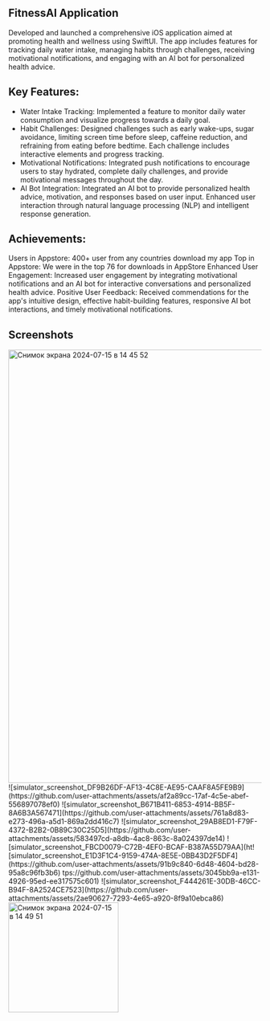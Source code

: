## FitnessAI Application
Developed and launched a comprehensive iOS application aimed at promoting health and wellness using SwiftUI. The app includes features for tracking daily water intake, managing habits through challenges, receiving motivational notifications, and engaging with an AI bot for personalized health advice.

## Key Features:
 - Water Intake Tracking: Implemented a feature to monitor daily water consumption and visualize progress towards a daily goal.
 - Habit Challenges: Designed challenges such as early wake-ups, sugar avoidance, limiting screen time before sleep, caffeine reduction, and refraining from eating before bedtime. Each challenge includes interactive elements and progress tracking.
 - Motivational Notifications: Integrated push notifications to encourage users to stay hydrated, complete daily challenges, and provide motivational messages throughout the day.
 - AI Bot Integration: Integrated an AI bot to provide personalized health advice, motivation, and responses based on user input. Enhanced user interaction through natural language processing (NLP) and intelligent response generation.

## Achievements: 
Users in Appstore: 400+ user from any countries download my app
Top in Appstore: We were in the top 76 for downloads in AppStore
Enhanced User Engagement: Increased user engagement by integrating motivational notifications and an AI bot for interactive conversations and personalized health advice.
Positive User Feedback: Received commendations for the app's intuitive design, effective habit-building features, responsive AI bot interactions, and timely motivational notifications.

## Screenshots

<img width="863" alt="Снимок экрана 2024-07-15 в 14 45 52" src="https://github.com/user-attachments/assets/30d2ec92-b3fb-4bc4-92db-936547794860">
![simulator_screenshot_DF9B26DF-AF13-4C8E-AE95-CAAF8A5FE9B9](https://github.com/user-attachments/assets/af2a89cc-17af-4c5e-abef-556897078ef0)
![simulator_screenshot_B671B411-6853-4914-BB5F-8A6B3A567471](https://github.com/user-attachments/assets/761a8d83-e273-496a-a5d1-869a2dd416c7)
![simulator_screenshot_29AB8ED1-F79F-4372-B2B2-0B89C30C25D5](https://github.com/user-attachments/assets/583497cd-a8db-4ac8-863c-8a024397de14)
![simulator_screenshot_FBCD0079-C72B-4EF0-BCAF-B387A55D79AA](ht![simulator_screenshot_E1D3F1C4-9159-474A-8E5E-0BB43D2F5DF4](https://github.com/user-attachments/assets/91b9c840-6d48-4604-bd28-95a8c96fb3b6)
tps://github.com/user-attachments/assets/3045bb9a-e131-4926-95ed-ee317575c601)
![simulator_screenshot_F444261E-30DB-46CC-B94F-8A2524CE7523](https://github.com/user-attachments/assets/2ae90627-7293-4e65-a920-8f9a10ebca86)
<img width="219" alt="Снимок экрана 2024-07-15 в 14 49 51" src="https://github.com/user-attachments/assets/3986f5c2-5d4e-4b19-bf82-e99c5b2d64aa">
